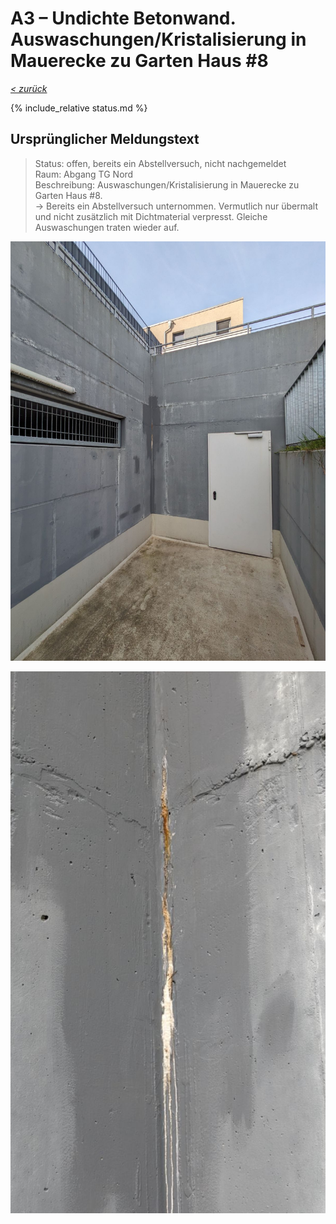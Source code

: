 # A3 &ndash; Undichte Betonwand. Auswaschungen/Kristalisierung in Mauerecke zu Garten Haus #8

_[&lt; zurück](../../index.md)_

{% include_relative status.md %}

## Ursprünglicher Meldungstext

> Status: offen, bereits ein Abstellversuch, nicht nachgemeldet\
> Raum: Abgang TG Nord\
> Beschreibung: Auswaschungen/Kristalisierung in Mauerecke zu Garten Haus #8.\
> -> Bereits ein Abstellversuch unternommen. Vermutlich nur übermalt und nicht zusätzlich mit Dichtmaterial verpresst. Gleiche Auswaschungen traten wieder auf. 

![](Meldung1.png)

![](Meldung2.png)

